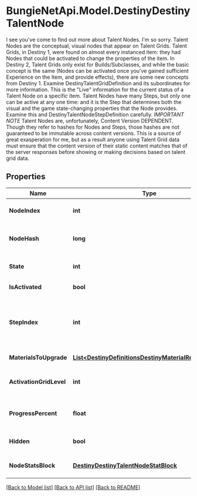 # BungieNetApi.Model.DestinyDestinyTalentNode
I see you've come to find out more about Talent Nodes. I'm so sorry. Talent Nodes are the conceptual, visual nodes that appear on Talent Grids. Talent Grids, in Destiny 1, were found on almost every instanced item: they had Nodes that could be activated to change the properties of the item. In Destiny 2, Talent Grids only exist for Builds/Subclasses, and while the basic concept is the same (Nodes can be activated once you've gained sufficient Experience on the Item, and provide effects), there are some new concepts from Destiny 1. Examine DestinyTalentGridDefinition and its subordinates for more information. This is the \"Live\" information for the current status of a Talent Node on a specific item. Talent Nodes have many Steps, but only one can be active at any one time: and it is the Step that determines both the visual and the game state-changing properties that the Node provides. Examine this and DestinyTalentNodeStepDefinition carefully. *IMPORTANT NOTE* Talent Nodes are, unfortunately, Content Version DEPENDENT. Though they refer to hashes for Nodes and Steps, those hashes are not guaranteed to be immutable across content versions. This is a source of great exasperation for me, but as a result anyone using Talent Grid data must ensure that the content version of their static content matches that of the server responses before showing or making decisions based on talent grid data.
## Properties

Name | Type | Description | Notes
------------ | ------------- | ------------- | -------------
**NodeIndex** | **int** | The index of the Talent Node being referred to (an index into DestinyTalentGridDefinition.nodes[]). CONTENT VERSION DEPENDENT. | [optional] 
**NodeHash** | **long** | The hash of the Talent Node being referred to (in DestinyTalentGridDefinition.nodes). Deceptively CONTENT VERSION DEPENDENT. We have no guarantee of the hash&#39;s immutability between content versions. | [optional] 
**State** | **int** | An DestinyTalentNodeState enum value indicating the node&#39;s state: whether it can be activated or swapped, and why not if neither can be performed. | [optional] 
**IsActivated** | **bool** | If true, the node is activated: it&#39;s current step then provides its benefits. | [optional] 
**StepIndex** | **int** | The currently relevant Step for the node. It is this step that has rendering data for the node and the benefits that are provided if the node is activated. (the actual rules for benefits provided are extremely complicated in theory, but with how Talent Grids are being used in Destiny 2 you don&#39;t have to worry about a lot of those old Destiny 1 rules.) This is an index into: DestinyTalentGridDefinition.nodes[nodeIndex].steps[stepIndex] | [optional] 
**MaterialsToUpgrade** | [**List&lt;DestinyDefinitionsDestinyMaterialRequirement&gt;**](DestinyDefinitionsDestinyMaterialRequirement.md) | If the node has material requirements to be activated, this is the list of those requirements. | [optional] 
**ActivationGridLevel** | **int** | The progression level required on the Talent Grid in order to be able to activate this talent node. Talent Grids have their own Progression - similar to Character Level, but in this case it is experience related to the item itself. | [optional] 
**ProgressPercent** | **float** | If you want to show a progress bar or circle for how close this talent node is to being activate-able, this is the percentage to show. It follows the node&#39;s underlying rules about when the progress bar should first show up, and when it should be filled. | [optional] 
**Hidden** | **bool** | Whether or not the talent node is actually visible in the game&#39;s UI. Whether you want to show it in your own UI is up to you! I&#39;m not gonna tell you who to sock it to. | [optional] 
**NodeStatsBlock** | [**DestinyDestinyTalentNodeStatBlock**](DestinyDestinyTalentNodeStatBlock.md) | This property has some history. A talent grid can provide stats on both the item it&#39;s related to and the character equipping the item. This returns data about those stat bonuses. | [optional] 

[[Back to Model list]](../README.md#documentation-for-models) [[Back to API list]](../README.md#documentation-for-api-endpoints) [[Back to README]](../README.md)

